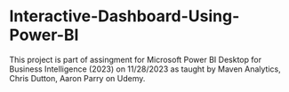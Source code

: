 # Interactive-Dashboard-Using-Power-BI
This project is part of assingment for Microsoft Power BI Desktop for Business Intelligence (2023) on 11/28/2023 as taught by Maven Analytics, Chris Dutton, Aaron Parry on Udemy. 
